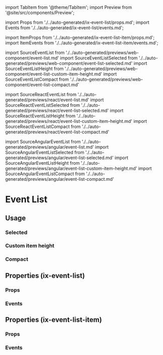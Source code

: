 import TabItem from '@theme/TabItem';
import Preview from '@site/src/components/Preview';

import Props from './../auto-generated/ix-event-list/props.md';
import Events from './../auto-generated/ix-event-list/events.md';

import ItemProps from './../auto-generated/ix-event-list-item/props.md';
import ItemEvents from './../auto-generated/ix-event-list-item/events.md';

import SourceEventList from './../auto-generated/previews/web-component/event-list.md'
import SourceEventListSelected from './../auto-generated/previews/web-component/event-list-selected.md'
import SourceEventListHeight from './../auto-generated/previews/web-component/event-list-custom-item-height.md'
import SourceEventListCompact from './../auto-generated/previews/web-component/event-list-compact.md'

import SourceReactEventList from './../auto-generated/previews/react/event-list.md'
import SourceReactEventListSelected from './../auto-generated/previews/react/event-list-selected.md'
import SourceReactEventListHeight from './../auto-generated/previews/react/event-list-custom-item-height.md'
import SourceReactEventListCompact from './../auto-generated/previews/react/event-list-compact.md'

import SourceAngularEventList from './../auto-generated/previews/angular/event-list.md'
import SourceAngularEventListSelected from './../auto-generated/previews/angular/event-list-selected.md'
import SourceAngularEventListHeight from './../auto-generated/previews/angular/event-list-custom-item-height.md'
import SourceAngularEventListCompact from './../auto-generated/previews/angular/event-list-compact.md'

# Event List

## Usage

<Preview name="event-list" height="14rem">
  <TabItem value="javascript">
    <SourceEventList />
  </TabItem>
  <TabItem value="react">
    <SourceReactEventList />
  </TabItem>
  <TabItem value="angular">
    <SourceAngularEventList />
  </TabItem>
</Preview>

### Selected

<Preview name="event-list-selected" height="14rem">
  <TabItem value="javascript">
    <SourceEventListSelected />
  </TabItem>
  <TabItem value="react">
    <SourceReactEventListSelected />
  </TabItem>
  <TabItem value="angular">
    <SourceAngularEventListSelected />
  </TabItem>
</Preview>

### Custom item height

<Preview name="event-list-custom-item-height" height="15rem">
  <TabItem value="javascript">
    <SourceEventListHeight />
  </TabItem>
  <TabItem value="react">
    <SourceReactEventListHeight />
  </TabItem>
  <TabItem value="angular">
    <SourceAngularEventListHeight />
  </TabItem>
</Preview>

### Compact

<Preview name="event-list-compact" height="14rem">
  <TabItem value="javascript">
    <SourceEventListCompact />
  </TabItem>
  <TabItem value="react">
    <SourceReactEventListCompact />
  </TabItem>
  <TabItem value="angular">
    <SourceAngularEventListCompact />
  </TabItem>
</Preview>

## Properties (ix-event-list)

### Props

<Props />

### Events

<Events />

## Properties (ix-event-list-item)

### Props

<ItemProps />

### Events

<ItemEvents />
